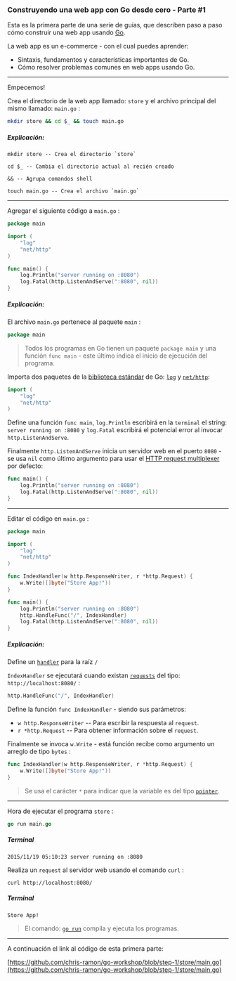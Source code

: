 ### Construyendo una web app con Go desde cero - Parte #1

Esta es la primera parte de una serie de guías, que describen paso a paso cómo construir una web app usando [Go](http://golang.org/).

La web app es un e-commerce - con el cual puedes aprender:

- Sintaxis, fundamentos y características importantes de Go.
- Cómo resolver problemas comunes en web apps usando Go.

***

Empecemos!

Crea el directorio de la web app llamado: `store` y el archivo principal del mismo llamado: `main.go` :

```bash
mkdir store && cd $_ && touch main.go
```

##### Explicación:

```
mkdir store -- Crea el directorio `store`

cd $_ -- Cambia el directorio actual al recién creado

&& -- Agrupa comandos shell

touch main.go -- Crea el archivo `main.go`
```

***

Agregar el siguiente código a `main.go` :

```go
package main

import (
	"log"
	"net/http"
)

func main() {
	log.Println("server running on :8080")
	log.Fatal(http.ListenAndServe(":8080", nil))
}
```

##### Explicación:

El archivo `main.go` pertenece al paquete `main` :

```go
package main
```

> Todos los programas en Go tienen un paquete `package main` y una función `func main` - este último indica el inicio de ejecución del programa.


Importa dos paquetes de la [biblioteca estándar](https://golang.org/pkg/) de Go: [`log`](https://golang.org/pkg/log/) y [`net/http`](https://golang.org/pkg/net/http/):

```go
import (
	"log"
	"net/http"
)
```

Define una función `func main`, `log.Println` escribirá en la `terminal` el string: `server running on :8080` y `log.Fatal` escribirá el potencial error al invocar `http.ListenAndServe`.

Finalmente `http.ListenAndServe` inicia un servidor web en el puerto `8080` - se usa `nil` como último argumento para usar el [HTTP request multiplexer](https://golang.org/pkg/net/http/#ServeMux) por defecto:

```go
func main() {
    log.Println("server running on :8080")
    log.Fatal(http.ListenAndServe(":8080", nil))
}
```

***


Editar el código en `main.go` :

```go
package main

import (
	"log"
	"net/http"
)

func IndexHandler(w http.ResponseWriter, r *http.Request) {
	w.Write([]byte("Store App!"))
}

func main() {
	log.Println("server running on :8080")
	http.HandleFunc("/", IndexHandler)
	log.Fatal(http.ListenAndServe(":8080", nil))
}
```

##### Explicación:

Define un [`handler`](https://golang.org/pkg/net/http/#Handler) para la raíz `/`

`IndexHandler` se ejecutará cuando existan [`requests`](https://golang.org/pkg/net/http/#Request) del tipo: `http://localhost:8080/` :

```go
http.HandleFunc("/", IndexHandler)
```

Define la función `func IndexHandler` - siendo sus parámetros: 
- `w http.ResponseWriter` -- Para escribir la respuesta al `request`.
- `r *http.Request` -- Para obtener información sobre el `request`.

Finalmente se invoca `w.Write` - está función recibe como argumento un arreglo de tipo `bytes` :

```go
func IndexHandler(w http.ResponseWriter, r *http.Request) {
	w.Write([]byte("Store App!"))
}
```

> Se usa el carácter `*` para indicar que la variable es del tipo [`pointer`](https://tour.golang.org/moretypes/1).

***

Hora de ejecutar el programa `store` :

```go
go run main.go
```

##### Terminal
```
2015/11/19 05:10:23 server running on :8080
```

Realiza un `request` al servidor web usando el comando `curl` :

```
curl http://localhost:8080/
```

##### Terminal
```
Store App!
```

> El comando: [`go run`](https://golang.org/cmd/go/#hdr-Compile_and_run_Go_program) compila y ejecuta los programas.

***

A continuación el link al código de esta primera parte:

[https://github.com/chris-ramon/go-workshop/blob/step-1/store/main.go](https://github.com/chris-ramon/go-workshop/blob/step-1/store/main.go)
